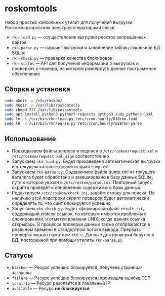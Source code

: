 # roskomtools
Набор простых консольных утилит для получения выгрузки Роскомнадзоровских реестров операторами связи.

* ``rkn-load.py`` — осуществление выгрузки реестра запрещённых сайтов
* ``rkn-parse.py`` — парсинг выгрузки и заполнение таблиц локальной БД SQLite
* ``rkn-check.py`` — проверка качества блокировок
* ``rkn-status`` — API для получения информации о выгрузках и проверках с сервера, на котором развёрнуто данное программное обеспечение

## Сборка и установка

```bash
sudo mkdir -p /etc/roskom/
sudo mkdir -p /var/lib/roskomtools
sudo chmod 777 /var/lib/roskomtools
sudo apt install python3 python3-requests python3-suds python3-lxml
sudo ln -s /usr/bin/rkn-load.py /etc/cron.hourly/010rkn-load
sudo ln -s /usr/bin/rkn-parse.py /etc/cron.hourly/020rkn-parse
```

## Использование

* Подкидываем файлы запроса и подписи в ``/etc/roskom/request.xml`` и ``/etc/roskom/request.xml.sign`` соответственно
* Запускаем ``rkn-load.py``. Будет произведена автоматическая выгрузка и в текущем каталоге появится файл ``dump.xml``.
* Запускаем ``rkn-parse.py``. Содержимое файла dump.xml из текущего каталога будет обработано и закешировано в базу данных SQLite, путь к которой указан в ``/etc/roskom/parse.ini``. Повторный запуск скрипта приведёт к обновлению содержимого базы данных.
* Редактируем ``/etc/roskom/check.ini``, задаём строку для поиска. По наличию этой подстроки скрипт проверок будет автоматически определять то, что сайт блокируется успешно.
* Запускаем ``rkn-check.py``. Будет сформирован файл ``result.txt``, содержащий список ссылок, по которым имеются проблемы с блокировками, и отметки времени UNIX, когда данная ссылка открылась. В процессе проверки данные также отображаются в реальном времени в стандартном потоке вывода. Прервать проверку можно нажатием ctrl-c. Данные для проверки берутся в БД, построенной при помощи утилиты ``rkn-parse.py``.

## Статусы

* ``blocked`` — Ресурс успешно блокируется, получена страница-заглушка
* ``failure`` — Ресурс успешно блокируется, произошла ошибка TCP
* ``local-ip`` — Ресурс резолвится в локальный IP
* ``available`` — Ресурс **не блокируется**
